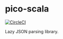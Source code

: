 # pico-scala
[![CircleCI](https://circleci.com/gh/pico-works/pico-scala/tree/develop.svg?style=svg)](https://circleci.com/gh/pico-works/pico-scala/tree/develop)

Lazy JSON parsing library.
